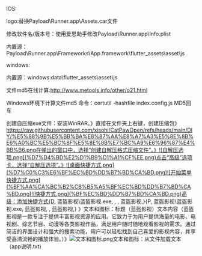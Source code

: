 IOS:

logo:替换Payload\Runner.app\Assets.car文件

修改软件名/版本号：使用爱思助手修改Payload\Runner.app\Info.plist

内置源：Payload\Runner.app\Frameworks\App.framework\flutter_assets\asset\js


windows:

内置源：windows:data\flutter_assets\asset\js

文件md5在线计算:http://www.metools.info/other/o21.html

Windows环境下计算文件md5 命令：certutil -hashfile index.config.js MD5回车

创建自压缩exe文件：安装WinRAR。》直接在文件夹上右键，创建压缩包》https://raw.githubusercontent.com/xisohi/CatPawOpen/refs/heads/main/DIY/%E5%88%9B%E5%BB%BA%E8%87%AA%E8%A7%A3%E5%8E%8B%E6%A0%BC%E5%BC%8F%E5%8E%8B%E7%BC%A9%E6%96%87%E4%BB%B6.png在弹出的窗口中，选择“创建自解压格式压缩文件”。》![自解压选项.png](%D7%D4%BD%E2%D1%B9%D1%A1%CF%EE.png)点击“高级”选项卡，选择“自解压选项”。》![桌面快捷方式.png](%D7%C0%C3%E6%BF%EC%BD%DD%B7%BD%CA%BD.png)![开始菜单快捷方式.png](%BF%AA%CA%BC%B2%CB%B5%A5%BF%EC%BD%DD%B7%BD%CA%BD.png)![快捷方式.png](%BF%EC%BD%DD%B7%BD%CA%BD.png)高级：添加快捷方式{D, 蓝盔影视\蓝盔影视.exe, , , 蓝盔影视,}{P, 蓝盔影视\蓝盔影视.exe, 蓝盔影视, , 蓝盔影视,} 》文本和图标：标题（蓝盔影视）文本内容（蓝盔影视是一款专注于提供丰富影视资源的应用。它致力于为用户提供海量的电影、电视剧、综艺节目、动漫等各类影视作品，满足用户随时随地观看影视的需求。通过简洁的界面设计和强大的搜索功能，用户可以轻松找到自己喜爱的影视内容，并享受高清流畅的播放体验。）》![文本和图标.png](%CE%C4%B1%BE%BA%CD%CD%BC%B1%EA.png)文本和图标：从文件加载文本（app说明.txt)
